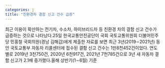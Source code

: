 ```yaml
---
categories: j
title: "친환경차 결함 신고 건수 급증"
---
```

최근 이용이 확산하는 전기차, 수소차, 하이브리드차 등 친환경 차의 결함 신고 건수가 급증하는 것으로 나타났다.25일 한국교통안전공단이 국회 국토교통위원회 더불어민주당 민홍철 국회의원(경남 김해갑)에게 제출한 자료를 보면 최근 3년(2019&sim;2021년) 동안 국토교통부 자동차 리콜센터에 접수된 결함 신고 건수는 1만8천452건이었다.																연도별로 2019년 3천750건, 2020년 6천917건, 2021년 7천785건으로 3년 새 자동차 결함 신고가 2.1배 증가했다.올해 상반기(1&sim;6월) 기준